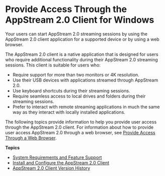 # Provide Access Through the AppStream 2\.0 Client for Windows<a name="client-application"></a>

Your users can start AppStream 2\.0 streaming sessions by using the AppStream 2\.0 client application for a supported device or by using a web browser\.

The AppStream 2\.0 client is a native application that is designed for users who require additional functionality during their AppStream 2\.0 streaming sessions\. This client is suitable for users who:
+ Require support for more than two monitors or 4K resolution\.
+ Use their USB devices with applications streamed through AppStream 2\.0\.
+ Use keyboard shortcuts during their streaming sessions\.
+ Require seamless access to local drives and folders during their streaming sessions\.
+ Prefer to interact with remote streaming applications in much the same way as they interact with locally installed applications\.

The following topics provide information to help you provide user access through the AppStream 2\.0 client\. For information about how to provide user access AppStream 2\.0 through a web browser, see [Provide Access Through a Web Browser](access-through-web-browser-admin.md)\. 

**Topics**
+ [System Requirements and Feature Support](client-system-requirements-feature-support.md)
+ [Install and Configure the AppStream 2\.0 Client](install-configure-client.md)
+ [AppStream 2\.0 Client Version History](client-release-versions.md)
